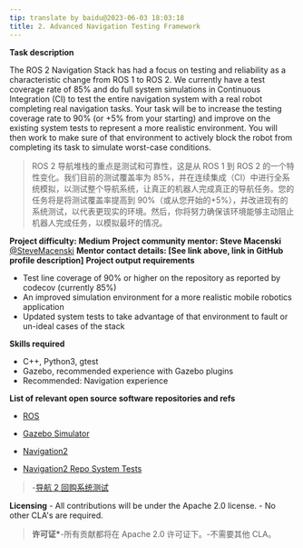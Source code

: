 ```yaml
---
tip: translate by baidu@2023-06-03 18:03:18
title: 2. Advanced Navigation Testing Framework
---
```


**Task description**

The ROS 2 Navigation Stack has had a focus on testing and reliability as a characteristic change from ROS 1 to ROS 2. We currently have a test coverage rate of 85% and do full system simulations in Continuous Integration (CI) to test the entire navigation system with a real robot completing real navigation tasks. Your task will be to increase the testing coverage rate to 90% (or +5% from your starting) and improve on the existing system tests to represent a more realistic environment. You will then work to make sure of that environment to actively block the robot from completing its task to simulate worst-case conditions.

> ROS 2 导航堆栈的重点是测试和可靠性，这是从 ROS 1 到 ROS 2 的一个特性变化。我们目前的测试覆盖率为 85%，并在连续集成（CI）中进行全系统模拟，以测试整个导航系统，让真正的机器人完成真正的导航任务。您的任务将是将测试覆盖率提高到 90%（或从您开始的+5%），并改进现有的系统测试，以代表更现实的环境。然后，你将努力确保该环境能够主动阻止机器人完成任务，以模拟最坏的情况。

**Project difficulty: Medium**
**Project community mentor: Steve Macenski** [\@SteveMacenski](https://github.com/SteveMacenski)
**Mentor contact details: \[See link above, link in GitHub profile description\]**
**Project output requirements**

- Test line coverage of 90% or higher on the repository as reported by codecov (currently 85%)
- An improved simulation environment for a more realistic mobile robotics application
- Updated system tests to take advantage of that environment to fault or un-ideal cases of the stack

**Skills required**

- C++, Python3, gtest
- Gazebo, recommended experience with Gazebo plugins
- Recommended: Navigation experience

**List of relevant open source software repositories and refs**

- [ROS](https://www.ros.org/)
- [Gazebo Simulator](http://gazebosim.org/)
- [Navigation2](https://navigation.ros.org/)

- [Navigation2 Repo System Tests](https://github.com/ros-planning/navigation2/tree/main/nav2_system_tests)

> -[导航 2 回购系统测试](https://github.com/ros-planning/navigation2/tree/main/nav2_system_tests)

**Licensing** - All contributions will be under the Apache 2.0 license. - No other CLA\'s are required.

> **许可证\***-所有贡献都将在 Apache 2.0 许可证下。-不需要其他 CLA。
